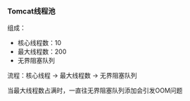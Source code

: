 ### Tomcat线程池

组成：
- 核心线程数：10
- 最大线程数：200
- 无界阻塞队列

流程：核心线程 -> 最大线程数 -> 无界阻塞队列 

当最大线程数占满时，一直往无界阻塞队列添加会引发OOM问题

